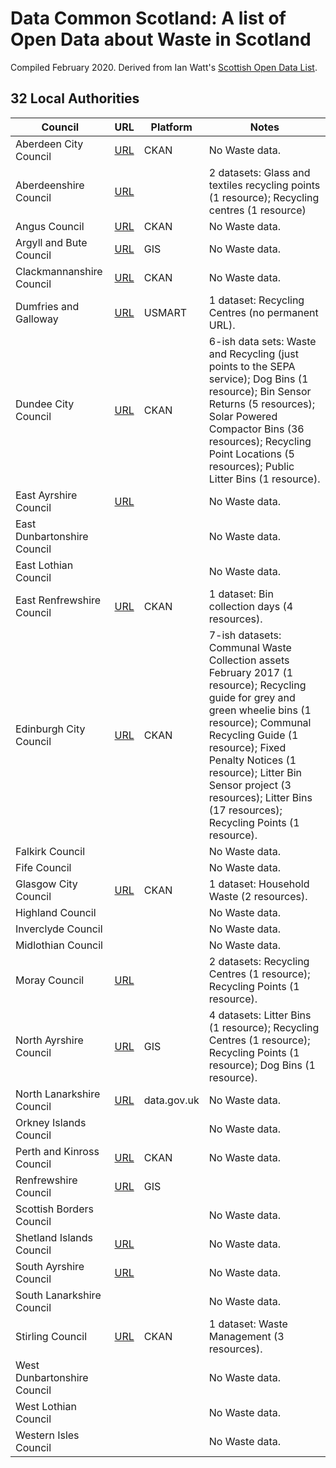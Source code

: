 # Data Common Scotland: A list of Open Data about Waste in Scotland

Compiled February 2020. Derived from Ian Watt's [Scottish Open Data List](https://github.com/watty62/SOD).


## 32 Local Authorities

Council|URL|Platform|Notes
---|---|---|---
Aberdeen City Council|[URL](http://data.aberdeencity.gov.uk)|CKAN|No Waste data.
Aberdeenshire Council|[URL](https://www.aberdeenshire.gov.uk/online/open-data/)||2 datasets: Glass and textiles recycling points (1 resource); Recycling centres (1 resource)
Angus Council|[URL](http://opendata.angus.gov.uk)|CKAN|No Waste data.
Argyll and Bute Council|[URL](https://data-argyll-bute.opendata.arcgis.com/) |GIS|No Waste data.
Clackmannanshire Council| [URL](http://gis.clacksweb.org.uk)|CKAN|No Waste data.
Dumfries and Galloway|[URL](https://usmart.io/#/org/dumgal/)|USMART|1 dataset: Recycling Centres (no permanent URL).
Dundee City Council|[URL](https://data.dundeecity.gov.uk/dataset)|CKAN|6-ish data sets: Waste and Recycling (just points to the SEPA service); Dog Bins (1 resource); Bin Sensor Returns (5 resources); Solar Powered Compactor Bins (36 resources); Recycling Point Locations (5 resources); Public Litter Bins (1 resource).
East Ayrshire Council|[URL](https://www.east-ayrshire.gov.uk/CouncilAndGovernment/About-the-Council/Information-and-statistics/Open-Data.aspx)||No Waste data.
East Dunbartonshire Council|||No Waste data.
East Lothian Council|||No Waste data.
East Renfrewshire Council|[URL](https://data.gov.uk/publisher/east-renfrewshire-council)|CKAN|1 dataset: Bin collection days (4 resources).
Edinburgh City Council| [URL](https://edinburghopendata.info)|CKAN|7-ish datasets: Communal Waste Collection assets February 2017 (1 resource); Recycling guide for grey and green wheelie bins (1 resource); Communal Recycling Guide (1 resource); Fixed Penalty Notices (1 resource); Litter Bin Sensor project (3 resources); Litter Bins (17 resources); Recycling Points (1 resource).
Falkirk Council|||No Waste data.
Fife Council|||No Waste data.
Glasgow City Council| [URL](https://data.glasgow.gov.uk)|CKAN|1 dataset: Household Waste (2 resources).
Highland Council|||No Waste data.
Inverclyde Council|||No Waste data.
Midlothian Council|||No Waste data.
Moray Council|[URL](http://www.moray.gov.uk/moray_standard/page_110140.html)||2 datasets: Recycling Centres (1 resource); Recycling Points (1 resource).
North Ayrshire Council|[URL](https://maps-north-ayrshire.opendata.arcgis.com)|GIS|4 datasets: Litter Bins (1 resource); Recycling Centres (1 resource); Recycling Points (1 resource); Dog Bins (1 resource).
North Lanarkshire Council|[URL](https://data.gov.uk/search?q=%22North+Lanarkshire%22)|data.gov.uk|No Waste data.
Orkney Islands Council|||No Waste data.
Perth and Kinross Council|[URL](https://data.pkc.gov.uk/dataset) |CKAN|No Waste data.
Renfrewshire Council|[URL](http://data-ren.opendata.arcgis.com/search)|GIS|
Scottish Borders Council|||No Waste data.
Shetland Islands Council|[URL](https://www.shetland.gov.uk/information-rights/OpenData.asp)||No Waste data.
South Ayrshire Council|[URL](https://www.south-ayrshire.gov.uk/opendata/)||No Waste data.
South Lanarkshire Council|||No Waste data.
Stirling Council|[URL](https://data.stirling.gov.uk/dataset)|CKAN|1 dataset: Waste Management (3 resources).
West Dunbartonshire Council|||No Waste data.
West Lothian Council|||No Waste data.
Western Isles Council|||No Waste data.







